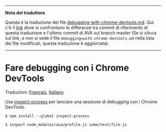 ___
**Nota del traduttore**

Questa è la traduzione del file [debugging-with-chrome-devtools.md](https://github.com/avajs/ava/blob/master/docs/recipes/debugging-with-chrome-devtools.md). Qui c'è il [link](https://github.com/avajs/ava/compare/c09462c3e515c41da8177a3d9ba5fb0f19759653...master#diff-7621c4f96f622506986f9cf7a125d6a1) dove si confrontano le differenze tra commit di riferimento di questa traduzione e l'ultimo commit di AVA sul branch master (Se si clicca sul link, e non si vede il file `debugging=with-chrome-devtools.md` nella lista dei file modificati, questa traduzione è aggiornata).
___
# Fare debugging con i Chrome DevTools

Traduzioni:
[Français](https://github.com/avajs/ava-docs/blob/master/fr_FR/docs/recipes/debugging-with-chrome-devtools.md),
[Italiano](https://github.com/avajs/ava-docs/blob/master/it_IT/docs/recipes/debugging-with-chrome-devtools.md)

Usa [inspect-process](https://github.com/jaridmargolin/inspect-process) per lanciare una sessione di debugging con i Chrome DevTools.

```console
$ npm install --global inspect-process
```

```console
$ inspect node_modules/ava/profile.js some/test/file.js
```
